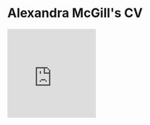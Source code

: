 <html>
  <body>
    <h1>Alexandra McGill's CV</h1>
    <embed src="https://XMcGill.github.io/CV.pdf" width ="200" height="200" type="application/pdf" />
  </body>
</html>
